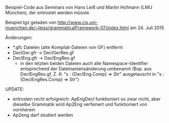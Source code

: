 Beispiel-Code aus Seminars von Hans Leiß und Martin Hofmann (LMU München), der entrostet werden müsste

Beispiel.tgz geladen von
http://www.cis.uni-muenchen.de/~leiss/grammaticalFramework-07/index.html
am 24. Juli 2015

Änderungen:
- \*.gfc Dateien (alte Kompilat-Dateien von GF) entfernt
- DeclGer.gfr -> DeclGerRes.gf
- DeclEng.gfr -> DeclEngRes.gf
    - in den letzten beiden Dateien auch alle Namespace-Identifier entsprechend der Dateinamensänderung umbenannt (Bsp. aus DeclEngRes.gf, Z. 6: "s : {DeclEng.Comp} => Str" ausgetauscht in "s : {DeclEngRes.Comp} => Str")

UPDATE:

- entrosten recht erfolgreich: ApEngDecl funktioniert so zwar nicht, aber dieselbe Grammatik wird Ap2Eng verfeinert und funktioniert von vornherein
- Ap2eng darf studiert werden
